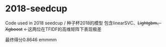 # 2018-seedcup
Code used in 2018 seedcup / 种子杯2018的模型 包含linearSVC、~~Lightgbm、Xgboost~~ ←这两位在TFIDF的高维矩阵下表现极差

最终得分0.8646 emmmm

